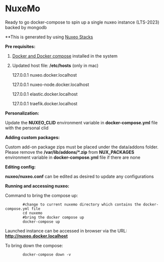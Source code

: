 # NuxeMo
Ready to go docker-compose to spin up a single nuxeo instance (LTS-2023) backed by mongodb

**This is generated by using <a href="https://github.com/bdelbosc/nuxeo-stacks">Nuxeo Stacks</a>


**Pre requisites:**

1. [Docker and Docker compose](https://docs.docker.com/compose/install/) installed in the system

2. Updated host file: **/etc/hosts** (only in mac)

      127.0.0.1 nuxeo.docker.localhost

      127.0.0.1 nuxeo-node.docker.localhost

      127.0.0.1 elastic.docker.localhost

      127.0.0.1 traefik.docker.localhost
      
      
      
**Personalization:**

Update the **NUXEO_CLID** environment variable in **docker-compose.yml** file with the personal clid

**Adding custom packages:**

Custom add-on package zips must be placed under the data/addons folder. Please remove the **/var/lib/addons/*.zip** from **NUX_PACKAGES** environment variable in **docker-compose.yml** file if there are none


**Editing config:**

**nuxeo/nuxeo.conf** can be edited as desired to update any configurations


**Running and accessing nuxeo:**

Command to bring the compose up:

            #change to current nuxemo directory which contains the docker-compose.yml file
            cd nuxemo
            #bring the docker compose up
            docker-compose up

Launched instance can be accessed in browser via the URL: **http://nuxeo.docker.localhost**


To bring down the compose:

            docker-compose down -v
